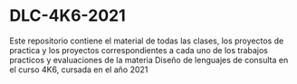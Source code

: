 # DLC-4K6-2021
Este repositorio contiene el material de todas las clases, los proyectos de practica y los proyectos correspondientes
a cada uno de los trabajos practicos y evaluaciones de la materia Diseño de lenguajes de consulta en el curso 4K6, cursada en el año 2021